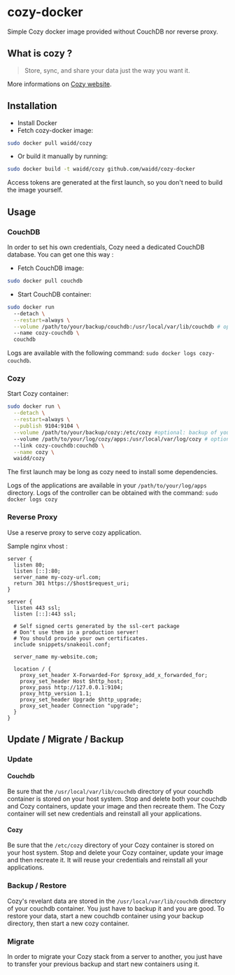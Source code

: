 # cozy-docker

Simple Cozy docker image provided without CouchDB nor reverse proxy.

## What is cozy ?

> Store, sync, and share your data just the way you want it.

More informations on [Cozy website](https://cozy.io).

## Installation

* Install Docker
* Fetch cozy-docker image:
```bash
sudo docker pull waidd/cozy
```
* Or build it manually by running:
```bash
sudo docker build -t waidd/cozy github.com/waidd/cozy-docker
```

Access tokens are generated at the first launch, so you don't need to build the image yourself.

## Usage
### CouchDB

In order to set his own credentials, Cozy need a dedicated CouchDB database. You can get one this way :

* Fetch CouchDB image:
```bash
sudo docker pull couchdb
```
* Start CouchDB container:
```bash
sudo docker run
  --detach \
  --restart=always \
  --volume /path/to/your/backup/couchdb:/usr/local/var/lib/couchdb # optional: backup of your database
  --name cozy-couchdb \
  couchdb
```

Logs are available with the following command: `sudo docker logs cozy-couchdb`.

### Cozy

Start Cozy container:
```bash
sudo docker run \
  --detach \
  --restart=always \
  --publish 9104:9104 \
  --volume /path/to/your/backup/cozy:/etc/cozy #optional: backup of your database credentials
  --volume /path/to/your/log/cozy/apps:/usr/local/var/log/cozy # optional: quick access to your apps logs
  --link cozy-couchdb:couchdb \
  --name cozy \
  waidd/cozy
```

The first launch may be long as cozy need to install some dependencies.

Logs of the applications are available in your `/path/to/your/log/apps` directory.
Logs of the controller can be obtained with the command: `sudo docker logs cozy`

### Reverse Proxy

Use a reserve proxy to serve cozy application.

Sample nginx vhost :
```
server {
  listen 80;
  listen [::]:80;
  server_name my-cozy-url.com;
  return 301 https://$host$request_uri;
}

server {
  listen 443 ssl;
  listen [::]:443 ssl;

  # Self signed certs generated by the ssl-cert package
  # Don't use them in a production server!
  # You should provide your own certificates.
  include snippets/snakeoil.conf;

  server_name my-website.com;

  location / {
    proxy_set_header X-Forwarded-For $proxy_add_x_forwarded_for;
    proxy_set_header Host $http_host;
    proxy_pass http://127.0.0.1:9104;
    proxy_http_version 1.1;
    proxy_set_header Upgrade $http_upgrade;
    proxy_set_header Connection "upgrade";
  }
}
```

##  Update / Migrate / Backup

### Update

#### Couchdb

Be sure that the `/usr/local/var/lib/couchdb` directory of your couchdb container is stored on your host system.
Stop and delete both your couchdb and Cozy containers, update your image and then recreate them.
The Cozy container will set new credentials and reinstall all your applications.

#### Cozy

Be sure that the `/etc/cozy` directory of your Cozy container is stored on your host system.
Stop and delete your Cozy container, update your image and then recreate it. It will reuse your credentials and reinstall all your applications.

### Backup / Restore

Cozy's revelant data are stored in the `/usr/local/var/lib/couchdb` directory of your couchdb container. You just have to backup it and you are good.
To restore your data, start a new couchdb container using your backup directory, then start a new cozy container.

### Migrate

In order to migrate your Cozy stack from a server to another, you just have to transfer your previous backup and start new containers using it.